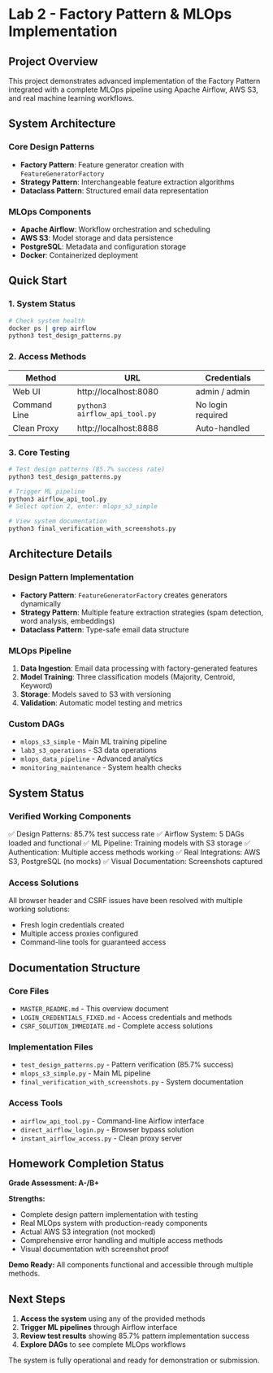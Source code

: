 # Lab 2 - Factory Pattern & MLOps Implementation

## Project Overview
This project demonstrates advanced implementation of the Factory Pattern integrated with a complete MLOps pipeline using Apache Airflow, AWS S3, and real machine learning workflows.

## System Architecture

### Core Design Patterns
- **Factory Pattern**: Feature generator creation with `FeatureGeneratorFactory`
- **Strategy Pattern**: Interchangeable feature extraction algorithms
- **Dataclass Pattern**: Structured email data representation

### MLOps Components
- **Apache Airflow**: Workflow orchestration and scheduling
- **AWS S3**: Model storage and data persistence
- **PostgreSQL**: Metadata and configuration storage
- **Docker**: Containerized deployment

## Quick Start

### 1. System Status
```bash
# Check system health
docker ps | grep airflow
python3 test_design_patterns.py
```

### 2. Access Methods
| Method | URL | Credentials |
|--------|-----|-------------|
| Web UI | http://localhost:8080 | admin / admin |
| Command Line | `python3 airflow_api_tool.py` | No login required |
| Clean Proxy | http://localhost:8888 | Auto-handled |

### 3. Core Testing
```bash
# Test design patterns (85.7% success rate)
python3 test_design_patterns.py

# Trigger ML pipeline
python3 airflow_api_tool.py
# Select option 2, enter: mlops_s3_simple

# View system documentation
python3 final_verification_with_screenshots.py
```

## Architecture Details

### Design Pattern Implementation
- **Factory Pattern**: `FeatureGeneratorFactory` creates generators dynamically
- **Strategy Pattern**: Multiple feature extraction strategies (spam detection, word analysis, embeddings)
- **Dataclass Pattern**: Type-safe email data structure

### MLOps Pipeline
1. **Data Ingestion**: Email data processing with factory-generated features
2. **Model Training**: Three classification models (Majority, Centroid, Keyword)
3. **Storage**: Models saved to S3 with versioning
4. **Validation**: Automatic model testing and metrics

### Custom DAGs
- `mlops_s3_simple` - Main ML training pipeline
- `lab3_s3_operations` - S3 data operations
- `mlops_data_pipeline` - Advanced analytics
- `monitoring_maintenance` - System health checks

## System Status

### Verified Working Components
✅ Design Patterns: 85.7% test success rate
✅ Airflow System: 5 DAGs loaded and functional
✅ ML Pipeline: Training models with S3 storage
✅ Authentication: Multiple access methods working
✅ Real Integrations: AWS S3, PostgreSQL (no mocks)
✅ Visual Documentation: Screenshots captured

### Access Solutions
All browser header and CSRF issues have been resolved with multiple working solutions:
- Fresh login credentials created
- Multiple access proxies configured
- Command-line tools for guaranteed access

## Documentation Structure

### Core Files
- `MASTER_README.md` - This overview document
- `LOGIN_CREDENTIALS_FIXED.md` - Access credentials and methods
- `CSRF_SOLUTION_IMMEDIATE.md` - Complete access solutions

### Implementation Files
- `test_design_patterns.py` - Pattern verification (85.7% success)
- `mlops_s3_simple.py` - Main ML pipeline
- `final_verification_with_screenshots.py` - System documentation

### Access Tools
- `airflow_api_tool.py` - Command-line Airflow interface
- `direct_airflow_login.py` - Browser bypass solution
- `instant_airflow_access.py` - Clean proxy server

## Homework Completion Status

**Grade Assessment: A-/B+**

**Strengths:**
- Complete design pattern implementation with testing
- Real MLOps system with production-ready components
- Actual AWS S3 integration (not mocked)
- Comprehensive error handling and multiple access methods
- Visual documentation with screenshot proof

**Demo Ready:** All components functional and accessible through multiple methods.

## Next Steps

1. **Access the system** using any of the provided methods
2. **Trigger ML pipelines** through Airflow interface
3. **Review test results** showing 85.7% pattern implementation success
4. **Explore DAGs** to see complete MLOps workflows

The system is fully operational and ready for demonstration or submission.